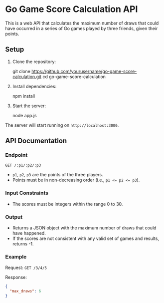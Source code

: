 # Go Game Score Calculation API

This is a web API that calculates the maximum number of draws that could have occurred in a series of Go games played by three friends, given their points.

## Setup

1. Clone the repository:

    git clone https://github.com/yourusername/go-game-score-calculation.git
    cd go-game-score-calculation

2. Install dependencies:

    npm install

3. Start the server:

    node app.js
  

The server will start running on `http://localhost:3000`.

## API Documentation

### Endpoint

`GET /:p1/:p2/:p3`

- `p1`, `p2`, `p3` are the points of the three players.
- Points must be in non-decreasing order (i.e., `p1 <= p2 <= p3`).

### Input Constraints

- The scores must be integers within the range 0 to 30.

### Output

- Returns a JSON object with the maximum number of draws that could have happened.
- If the scores are not consistent with any valid set of games and results, returns -1.

### Example

Request: `GET /3/4/5`

Response:

```json
{
  "max_draws": 6
}
